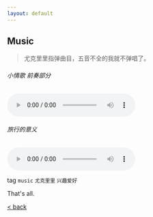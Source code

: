 ```yaml
---
layout: default
---
```


## Music
> 尤克里里指弹曲目，五音不全的我就不弹唱了。

###### 小情歌 前奏部分
<audio controls>
	<source src="https://dosthcool.github.io/project/assets/audio/littlelovesong.m4a" type="audio/mpeg">
	<source src="https://dosthcool.github.io/project/assets/audio/littlelovesong.mp3" type="audio/mpeg">
您的浏览器不支持 audio 元素。
</audio>

  

###### 旅行的意义
<audio controls>
	<source src="https://dosthcool.github.io/project/assets/audio/travel.m4a" type="audio/mpeg">
您的浏览器不支持 audio 元素。
</audio>



tag `music` `尤克里里` `兴趣爱好`



That's all.

[< back](./)
